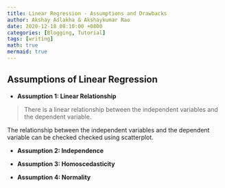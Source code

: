 ```yaml
---
title: Linear Regression - Assumptions and Drawbacks
author: Akshay Adlakha & Akshaykumar Rao
date: 2020-12-18 08:10:00 +0800
categories: [Blogging, Tutorial]
tags: [writing]
math: true
mermaid: true
---
```


## Assumptions of Linear Regression

- **Assumption 1: Linear Relationship**
> There is a linear relationship between the independent variables and the dependent variable.

The relationship between the independent variables and the dependent variable can be checked checked using scatterplot. 

- **Assumption 2: Independence**

- **Assumption 3: Homoscedasticity**

- **Assumption 4: Normality**

